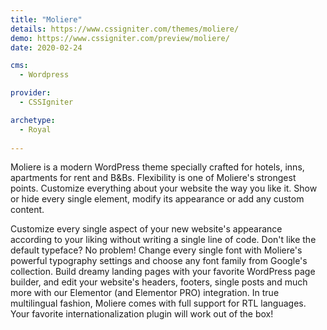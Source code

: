 ```yaml
---
title: "Moliere"
details: https://www.cssigniter.com/themes/moliere/
demo: https://www.cssigniter.com/preview/moliere/
date: 2020-02-24

cms: 
  - Wordpress

provider: 
  - CSSIgniter

archetype:
  - Royal
  
---
```


Moliere is a modern WordPress theme specially crafted for hotels, inns, apartments for rent and B&Bs. Flexibility is one of Moliere's strongest points. Customize everything about your website the way you like it. Show or hide every single element, modify its appearance or add any custom content.

Customize every single aspect of your new website's appearance according to your liking without writing a single line of code. Don't like the default typeface? No problem! Change every single font with Moliere's powerful typography settings and choose any font family from Google's collection. Build dreamy landing pages with your favorite WordPress page builder, and edit your website's headers, footers, single posts and much more with our Elementor (and Elementor PRO) integration. In true multilingual fashion, Moliere comes with full support for RTL languages. Your favorite internationalization plugin will work out of the box!